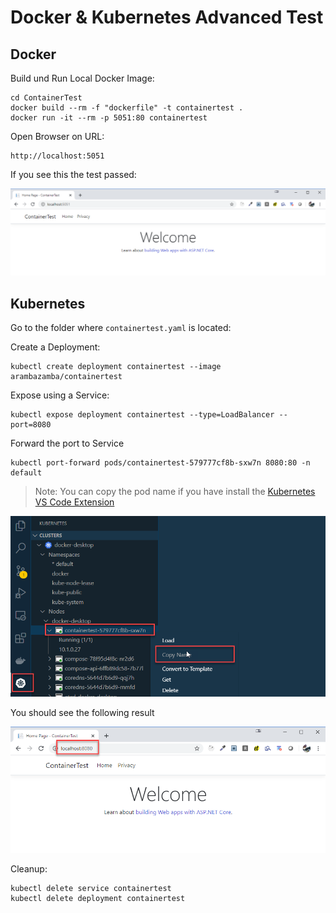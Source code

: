 # Docker & Kubernetes Advanced Test

## Docker

Build und Run Local Docker Image:

```
cd ContainerTest
docker build --rm -f "dockerfile" -t containertest .
docker run -it --rm -p 5051:80 containertest
```

Open Browser on URL:

```
http://localhost:5051
```

If you see this the test passed:

![container-test](_images/container-test.png)

## Kubernetes

Go to the folder where `containertest.yaml` is located:

Create a Deployment:

```
kubectl create deployment containertest --image arambazamba/containertest
```

Expose using a Service:

```
kubectl expose deployment containertest --type=LoadBalancer --port=8080
```

Forward the port to Service

```
kubectl port-forward pods/containertest-579777cf8b-sxw7n 8080:80 -n default
```

> Note: You can copy the pod name if you have install the [Kubernetes VS Code Extension](https://marketplace.visualstudio.com/items?itemName=ms-kubernetes-tools.vscode-kubernetes-tools)

![pod-name](_images/pod-name.png)

You should see the following result

![kubernetes-test](_images/kubernetes-test.png)

Cleanup:

```
kubectl delete service containertest
kubectl delete deployment containertest
```
